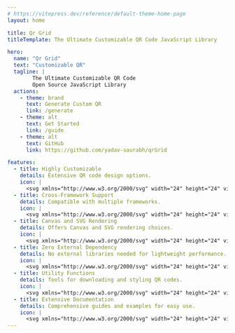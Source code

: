 ```yaml
---
# https://vitepress.dev/reference/default-theme-home-page
layout: home

title: Qr Grid
titleTemplate: The Ultimate Customizable QR Code JavaScript Library

hero:
  name: "Qr Grid"
  text: "Customizable QR"
  tagline: |
        The Ultimate Customizable QR Code
        Open Source JavaScript Library
  actions:
    - theme: brand
      text: Generate Custom QR
      link: /generate
    - theme: alt
      text: Get Started
      link: /guide
    - theme: alt
      text: GitHub
      link: https://github.com/yadav-saurabh/qrGrid

features:
  - title: Highly Customizable
    details: Extensive QR code design options.
    icon: |
      <svg xmlns="http://www.w3.org/2000/svg" width="24" height="24" viewBox="0 0 24 24" fill="none" stroke="#ff5050" stroke-width="2" stroke-linecap="round" stroke-linejoin="round"><line x1="21" x2="14" y1="4" y2="4"/><line x1="10" x2="3" y1="4" y2="4"/><line x1="21" x2="12" y1="12" y2="12"/><line x1="8" x2="3" y1="12" y2="12"/><line x1="21" x2="16" y1="20" y2="20"/><line x1="12" x2="3" y1="20" y2="20"/><line x1="14" x2="14" y1="2" y2="6"/><line x1="8" x2="8" y1="10" y2="14"/><line x1="16" x2="16" y1="18" y2="22"/></svg>
  - title: Cross-Framework Support
    details: Compatible with multiple frameworks.
    icon: |
      <svg xmlns="http://www.w3.org/2000/svg" width="24" height="24" viewBox="0 0 24 24" fill="none" stroke="#ff5050" stroke-width="2" stroke-linecap="round" stroke-linejoin="round"><path d="M2.97 12.92A2 2 0 0 0 2 14.63v3.24a2 2 0 0 0 .97 1.71l3 1.8a2 2 0 0 0 2.06 0L12 19v-5.5l-5-3-4.03 2.42Z"/><path d="m7 16.5-4.74-2.85"/><path d="m7 16.5 5-3"/><path d="M7 16.5v5.17"/><path d="M12 13.5V19l3.97 2.38a2 2 0 0 0 2.06 0l3-1.8a2 2 0 0 0 .97-1.71v-3.24a2 2 0 0 0-.97-1.71L17 10.5l-5 3Z"/><path d="m17 16.5-5-3"/><path d="m17 16.5 4.74-2.85"/><path d="M17 16.5v5.17"/><path d="M7.97 4.42A2 2 0 0 0 7 6.13v4.37l5 3 5-3V6.13a2 2 0 0 0-.97-1.71l-3-1.8a2 2 0 0 0-2.06 0l-3 1.8Z"/><path d="M12 8 7.26 5.15"/><path d="m12 8 4.74-2.85"/><path d="M12 13.5V8"/></svg>
  - title: Canvas and SVG Rendering
    details: Offers Canvas and SVG rendering choices.
    icon: |
      <svg xmlns="http://www.w3.org/2000/svg" width="24" height="24" viewBox="0 0 24 24" fill="none" stroke="#ff5050" stroke-width="2" stroke-linecap="round" stroke-linejoin="round"><path d="M10 2v2"/><path d="M14 2v4"/><path d="M17 2a1 1 0 0 1 1 1v9H6V3a1 1 0 0 1 1-1z"/><path d="M6 12a1 1 0 0 0-1 1v1a2 2 0 0 0 2 2h2a1 1 0 0 1 1 1v2.9a2 2 0 1 0 4 0V17a1 1 0 0 1 1-1h2a2 2 0 0 0 2-2v-1a1 1 0 0 0-1-1"/></svg>
  - title: Zero External Dependency
    details: No external libraries needed for lightweight performance.
    icon: |
      <svg xmlns="http://www.w3.org/2000/svg" width="24" height="24" viewBox="0 0 24 24" fill="none" stroke="#ff5050" stroke-width="2" stroke-linecap="round" stroke-linejoin="round"><path d="M21 10V8a2 2 0 0 0-1-1.73l-7-4a2 2 0 0 0-2 0l-7 4A2 2 0 0 0 3 8v8a2 2 0 0 0 1 1.73l7 4a2 2 0 0 0 2 0l2-1.14"/><path d="m7.5 4.27 9 5.15"/><polyline points="3.29 7 12 12 20.71 7"/><line x1="12" x2="12" y1="22" y2="12"/><path d="m17 13 5 5m-5 0 5-5"/></svg>
  - title: Utility Functions
    details: Tools for downloading and styling QR codes.
    icon: |
      <svg xmlns="http://www.w3.org/2000/svg" width="24" height="24" viewBox="0 0 24 24" fill="none" stroke="#ff5050" stroke-width="2" stroke-linecap="round" stroke-linejoin="round"><path d="M3 2v1c0 1 2 1 2 2S3 6 3 7s2 1 2 2-2 1-2 2 2 1 2 2"/><path d="M18 6h.01"/><path d="M6 18h.01"/><path d="M20.83 8.83a4 4 0 0 0-5.66-5.66l-12 12a4 4 0 1 0 5.66 5.66Z"/><path d="M18 11.66V22a4 4 0 0 0 4-4V6"/></svg>
  - title: Extensive Documentation
    details: Comprehensive guides and examples for easy use.
    icon: |
      <svg xmlns="http://www.w3.org/2000/svg" width="24" height="24" viewBox="0 0 24 24" fill="none" stroke="#ff5050" stroke-width="2" stroke-linecap="round" stroke-linejoin="round"><path d="M15 2H6a2 2 0 0 0-2 2v16a2 2 0 0 0 2 2h12a2 2 0 0 0 2-2V7Z"/><path d="M14 2v4a2 2 0 0 0 2 2h4"/><path d="M10 9H8"/><path d="M16 13H8"/><path d="M16 17H8"/></svg>
---
```



<script setup>
import HomeCustomQr from './.vitepress/theme/components/home/HomeCustomQr.vue'
</script>

<HomeCustomQr />
